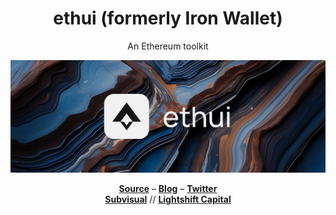 <h1 align="center">
  ethui (formerly Iron Wallet)
</h1>

<p align="center">
  An Ethereum toolkit
<p>

![banner](https://raw.githubusercontent.com/ethui/.github/main/banner/github.png)

<div align="center">
  <a href="https://github.com/ethui/ethui"><b>Source</b></a> –
  <a href="https://mirror.xyz/ethui.eth"><b>Blog</b></a> –
  <a href="https://twitter.com/naps62"><b>Twitter</b></a>
</div>

<div align="center">
  <a href="https://subvisual.com"><b>Subvisual</b></a> //
  <a href="https://lightshift.capital"><b>Lightshift Capital</b></a>
</div>
